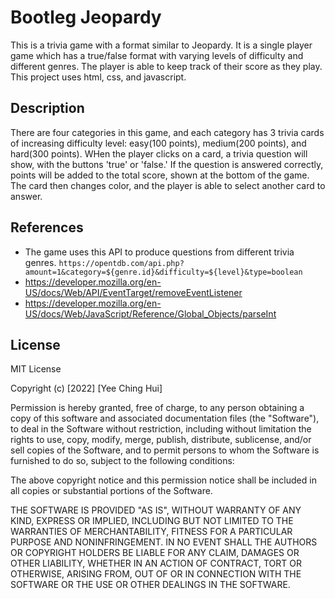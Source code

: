 # Bootleg Jeopardy
This is a trivia game with a format similar to Jeopardy. It is a single player game which has a true/false format with varying levels of difficulty and different genres. The player is able to keep track of their score as they play. This project uses html, css, and javascript. 
## Description
There are four categories in this game, and each category has 3 trivia cards of increasing difficulty level: easy(100 points), medium(200 points), and hard(300 points). WHen the player clicks on a card, a trivia question will show, with the buttons 'true' or 'false.' If the question is answered correctly, points will be added to the total score, shown at the bottom of the game. The card then changes color, and the player is able to select another card to answer. 
## References
* The game uses this API to produce questions from different trivia genres. `https://opentdb.com/api.php?amount=1&category=${genre.id}&difficulty=${level}&type=boolean`
* https://developer.mozilla.org/en-US/docs/Web/API/EventTarget/removeEventListener 
* https://developer.mozilla.org/en-US/docs/Web/JavaScript/Reference/Global_Objects/parseInt
## License
MIT License

Copyright (c) [2022] [Yee Ching Hui]

Permission is hereby granted, free of charge, to any person obtaining a copy
of this software and associated documentation files (the "Software"), to deal
in the Software without restriction, including without limitation the rights
to use, copy, modify, merge, publish, distribute, sublicense, and/or sell
copies of the Software, and to permit persons to whom the Software is
furnished to do so, subject to the following conditions:

The above copyright notice and this permission notice shall be included in all
copies or substantial portions of the Software.

THE SOFTWARE IS PROVIDED "AS IS", WITHOUT WARRANTY OF ANY KIND, EXPRESS OR
IMPLIED, INCLUDING BUT NOT LIMITED TO THE WARRANTIES OF MERCHANTABILITY,
FITNESS FOR A PARTICULAR PURPOSE AND NONINFRINGEMENT. IN NO EVENT SHALL THE
AUTHORS OR COPYRIGHT HOLDERS BE LIABLE FOR ANY CLAIM, DAMAGES OR OTHER
LIABILITY, WHETHER IN AN ACTION OF CONTRACT, TORT OR OTHERWISE, ARISING FROM,
OUT OF OR IN CONNECTION WITH THE SOFTWARE OR THE USE OR OTHER DEALINGS IN THE
SOFTWARE.
